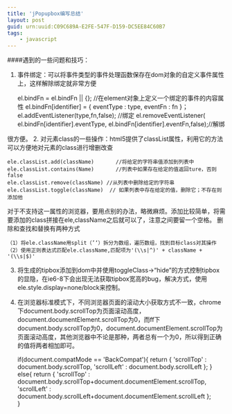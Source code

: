 ```yaml
---
title: 'jPopupbox编写总结'
layout: post
guid: urn:uuid:C09C689A-E2FE-547F-D159-DC5EE84C60B7
tags:
    - javascript
---
```

####遇到的一些问题和技巧： 

 1. 事件绑定：可以将事件类型的事件处理函数保存在dom对象的自定义事件属性上，这样解除绑定就非常方便

    el.bindFn = el.bindFn || {};    //在element对象上定义一个绑定的事件的内容属性
        el.bindFn[identifier] = {
            eventType : type,
            eventFn : fn
        }；                                  
    el.addEventListener(type,fn,false);    //绑定
    el.removeEventListener( el.bindFn[identifier].eventType, el.bindFn[identifier].eventFn,false);//解绑

很方便。
 2. 对元素class的一些操作：html5提供了classList属性，利用它的方法可以方便地对元素的class进行增删改查

    ele.classList.add(className)       //将给定的字符串值添加到列表中
    ele.classList.contains(Name)       //列表中如果存在给定的值返回ture，否则false
    ele.classList.remove(className) //从列表中删除给定的字符串
    ele.classList.toggle(className)  // 如果列表中存在给定的值，删除它；不存在则添加他

对于不支持这一属性的浏览器，要用点别的办法，略微麻烦。添加比较简单，将需要添加的class拼接在ele,className之后就可以了，注意之间要留一个空格。
删除和查找和替换有两种方式

    （1）将ele.className用split（’‘）拆分为数组，遍历数组，找到目标class对其操作
    （2）使用正则表达式匹配ele.className,匹配项为'(\\s|^)' + className + '(\\s|$)'

 3. 将生成的tipbox添加到dom中并使用toggleClass->“hide”的方式控制tipbox的显隐，在ie6-8下会出现无法获取tipbox宽高的bug，解决方式，使用ele.style.display=none/block来控制。
 4. 在浏览器标准模式下，不同浏览器页面的滚动大小获取方式不一致，chrome下document.body.scrollTop为页面滚动高度，document.documentElement.scrollTop为0，而ff下document.body.scrollTop为0，document.documentElement.scrollTop为页面滚动高度，其他浏览器中不论是那种，两者总有一个为0，所以得到正确的值将两者相加即可。
 
    if(document.compatMode == 'BackCompat'){
            return {
            'scrollTop' : document.body.scrollTop,
            'scrollLeft' : document.body.scrollLeft
            };
    }
    else{
        return {
        'scrollTop' : document.body.scrollTop+document.documentElement.scrollTop,
        'scrollLeft' : document.body.scrollLeft+document.documentElement.scrollLeft
        };           
    }